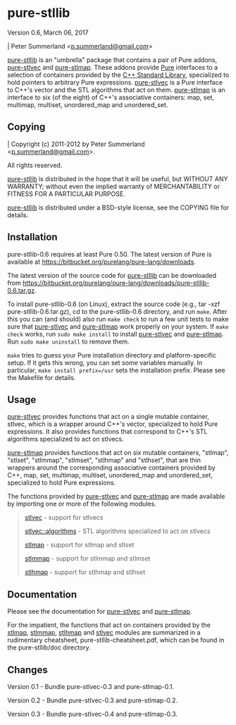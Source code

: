 <a name="doc-pure-stllib"></a>

pure-stllib
===========

Version 0.6, March 06, 2017

| Peter Summerland &lt;<p.summerland@gmail.com>&gt;

[pure-stllib](#pure-stllib) is an "umbrella" package that contains a pair of
Pure addons, [pure-stlvec](#pure-stlvec) and [pure-stlmap](#pure-stlmap).
These addons provide [Pure](http://purelang.bitbucket.org) interfaces to a
selection of containers provided by the [C++ Standard
Library](http://en.cppreference.com/w/cpp), specialized to hold pointers to
arbitrary Pure expressions. [pure-stlvec](#pure-stlvec) is a Pure interface to
C++'s vector and the STL algorithms that act on them.
[pure-stlmap](#pure-stlmap) is an interface to six (of the eight) of C++'s
associative containers: map, set, multimap, multiset, unordered\_map and
unordered\_set.

Copying
-------

| Copyright (c) 2011-2012 by Peter Summerland
  &lt;<p.summerland@gmail.com>&gt;.

All rights reserved.

[pure-stllib](#pure-stllib) is distributed in the hope that it will be useful,
but WITHOUT ANY WARRANTY; without even the implied warranty of MERCHANTABILITY
or FITNESS FOR A PARTICULAR PURPOSE.

[pure-stllib](#pure-stllib) is distributed under a BSD-style license, see the
COPYING file for details.

Installation
------------

pure-stllib-0.6 requires at least Pure 0.50. The latest version of Pure is
available at <https://bitbucket.org/purelang/pure-lang/downloads>.

The latest version of the source code for [pure-stllib](#pure-stllib) can be
downloaded from
<https://bitbucket.org/purelang/pure-lang/downloads/pure-stllib-0.6.tar.gz>.

To install pure-stllib-0.6 (on Linux), extract the source code (e.g., tar -xzf
pure-stllib-0.6.tar.gz), cd to the pure-stllib-0.6 directory, and run `make`.
After this you can (and should) also run `make check` to run a few unit tests
to make sure that [pure-stlvec](#pure-stlvec) and [pure-stlmap](#pure-stlmap)
work properly on your system. If `make check` works, run `sudo make install`
to install [pure-stlvec](#pure-stlvec) and [pure-stlmap](#pure-stlmap). Run
`sudo make uninstall` to remove them.

`make` tries to guess your Pure installation directory and platform-specific
setup. If it gets this wrong, you can set some variables manually. In
particular, `make install prefix=/usr` sets the installation prefix. Please
see the Makefile for details.

Usage
-----

[pure-stlvec](#pure-stlvec) provides functions that act on a single mutable
container, stlvec, which is a wrapper around C++'s vector, specialized to hold
Pure expressions. It also provides functions that correspond to C++'s STL
algorithms specialized to act on stlvecs.

[pure-stlmap](#pure-stlmap) provides functions that act on six mutable
containers, "stlmap", "stlset", "stlmmap", "stlmset", "stlhmap" and "stlhset",
that are thin wrappers around the corresponding associative containers
provided by C++, map, set, multimap, multiset, unordered\_map and
unordered\_set, specialized to hold Pure expressions.

The functions provided by [pure-stlvec](#pure-stlvec) and
[pure-stlmap](#pure-stlmap) are made available by importing one or more of the
following modules.

> [stlvec](#module-stlvec) - support for stlvecs
>
> [stlvec::algorithms](#module-stlvec::algorithms) - STL algorithms
> specialized to act on stlvecs
>
> [stlmap](#module-stlmap) - support for stlmap and stlset
>
> [stlmmap](#module-stlmmap) - support for stlmmap and stlmset
>
> [stlhmap](#module-stlhmap) - support for stlhmap and stlhset

Documentation
-------------

Please see the documentation for [pure-stlvec](#pure-stlvec) and
[pure-stlmap](#pure-stlmap).

For the impatient, the functions that act on containers provided by the
[stlmap](#module-stlmap), [stlmmap](#module-stlmmap),
[stlhmap](#module-stlhmap) and [stlvec](#module-stlvec) modules are summarized
in a rudimentary cheatsheet, pure-stllib-cheatsheet.pdf, which can be found in
the pure-stllib/doc directory.

Changes
-------

Version 0.1 - Bundle pure-stlvec-0.3 and pure-stlmap-0.1.

Version 0.2 - Bundle pure-stlvec-0.3 and pure-stlmap-0.2.

Version 0.3 - Bundle pure-stlvec-0.4 and pure-stlmap-0.3.
